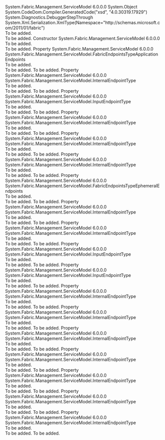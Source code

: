 <Type Name="FabricEndpointsType" FullName="System.Fabric.Management.ServiceModel.FabricEndpointsType">
  <TypeSignature Language="C#" Value="public class FabricEndpointsType" />
  <TypeSignature Language="ILAsm" Value=".class public auto ansi beforefieldinit FabricEndpointsType extends System.Object" />
  <TypeSignature Language="DocId" Value="T:System.Fabric.Management.ServiceModel.FabricEndpointsType" />
  <TypeSignature Language="VB.NET" Value="Public Class FabricEndpointsType" />
  <TypeSignature Language="F#" Value="type FabricEndpointsType = class" />
  <AssemblyInfo>
    <AssemblyName>System.Fabric.Management.ServiceModel</AssemblyName>
    <AssemblyVersion>6.0.0.0</AssemblyVersion>
  </AssemblyInfo>
  <Base>
    <BaseTypeName>System.Object</BaseTypeName>
  </Base>
  <Interfaces />
  <Attributes>
    <Attribute>
      <AttributeName>System.CodeDom.Compiler.GeneratedCode("xsd", "4.0.30319.17929")</AttributeName>
    </Attribute>
    <Attribute>
      <AttributeName>System.Diagnostics.DebuggerStepThrough</AttributeName>
    </Attribute>
    <Attribute>
      <AttributeName>System.Xml.Serialization.XmlType(Namespace="http://schemas.microsoft.com/2011/01/fabric")</AttributeName>
    </Attribute>
  </Attributes>
  <Docs>
    <summary>To be added.</summary>
    <remarks>To be added.</remarks>
  </Docs>
  <Members>
    <Member MemberName=".ctor">
      <MemberSignature Language="C#" Value="public FabricEndpointsType ();" />
      <MemberSignature Language="ILAsm" Value=".method public hidebysig specialname rtspecialname instance void .ctor() cil managed" />
      <MemberSignature Language="DocId" Value="M:System.Fabric.Management.ServiceModel.FabricEndpointsType.#ctor" />
      <MemberSignature Language="VB.NET" Value="Public Sub New ()" />
      <MemberType>Constructor</MemberType>
      <AssemblyInfo>
        <AssemblyName>System.Fabric.Management.ServiceModel</AssemblyName>
        <AssemblyVersion>6.0.0.0</AssemblyVersion>
      </AssemblyInfo>
      <Parameters />
      <Docs>
        <summary>To be added.</summary>
        <remarks>To be added.</remarks>
      </Docs>
    </Member>
    <Member MemberName="ApplicationEndpoints">
      <MemberSignature Language="C#" Value="public System.Fabric.Management.ServiceModel.FabricEndpointsTypeApplicationEndpoints ApplicationEndpoints { get; set; }" />
      <MemberSignature Language="ILAsm" Value=".property instance class System.Fabric.Management.ServiceModel.FabricEndpointsTypeApplicationEndpoints ApplicationEndpoints" />
      <MemberSignature Language="DocId" Value="P:System.Fabric.Management.ServiceModel.FabricEndpointsType.ApplicationEndpoints" />
      <MemberSignature Language="VB.NET" Value="Public Property ApplicationEndpoints As FabricEndpointsTypeApplicationEndpoints" />
      <MemberSignature Language="F#" Value="member this.ApplicationEndpoints : System.Fabric.Management.ServiceModel.FabricEndpointsTypeApplicationEndpoints with get, set" Usage="System.Fabric.Management.ServiceModel.FabricEndpointsType.ApplicationEndpoints" />
      <MemberType>Property</MemberType>
      <AssemblyInfo>
        <AssemblyName>System.Fabric.Management.ServiceModel</AssemblyName>
        <AssemblyVersion>6.0.0.0</AssemblyVersion>
      </AssemblyInfo>
      <ReturnValue>
        <ReturnType>System.Fabric.Management.ServiceModel.FabricEndpointsTypeApplicationEndpoints</ReturnType>
      </ReturnValue>
      <Docs>
        <summary>To be added.</summary>
        <value>To be added.</value>
        <remarks>To be added.</remarks>
      </Docs>
    </Member>
    <Member MemberName="BackupRestoreServiceReplicatorEndpoint">
      <MemberSignature Language="C#" Value="public System.Fabric.Management.ServiceModel.InternalEndpointType BackupRestoreServiceReplicatorEndpoint { get; set; }" />
      <MemberSignature Language="ILAsm" Value=".property instance class System.Fabric.Management.ServiceModel.InternalEndpointType BackupRestoreServiceReplicatorEndpoint" />
      <MemberSignature Language="DocId" Value="P:System.Fabric.Management.ServiceModel.FabricEndpointsType.BackupRestoreServiceReplicatorEndpoint" />
      <MemberSignature Language="VB.NET" Value="Public Property BackupRestoreServiceReplicatorEndpoint As InternalEndpointType" />
      <MemberSignature Language="F#" Value="member this.BackupRestoreServiceReplicatorEndpoint : System.Fabric.Management.ServiceModel.InternalEndpointType with get, set" Usage="System.Fabric.Management.ServiceModel.FabricEndpointsType.BackupRestoreServiceReplicatorEndpoint" />
      <MemberType>Property</MemberType>
      <AssemblyInfo>
        <AssemblyName>System.Fabric.Management.ServiceModel</AssemblyName>
        <AssemblyVersion>6.0.0.0</AssemblyVersion>
      </AssemblyInfo>
      <ReturnValue>
        <ReturnType>System.Fabric.Management.ServiceModel.InternalEndpointType</ReturnType>
      </ReturnValue>
      <Docs>
        <summary>To be added.</summary>
        <value>To be added.</value>
        <remarks>To be added.</remarks>
      </Docs>
    </Member>
    <Member MemberName="ClientConnectionEndpoint">
      <MemberSignature Language="C#" Value="public System.Fabric.Management.ServiceModel.InputEndpointType ClientConnectionEndpoint { get; set; }" />
      <MemberSignature Language="ILAsm" Value=".property instance class System.Fabric.Management.ServiceModel.InputEndpointType ClientConnectionEndpoint" />
      <MemberSignature Language="DocId" Value="P:System.Fabric.Management.ServiceModel.FabricEndpointsType.ClientConnectionEndpoint" />
      <MemberSignature Language="VB.NET" Value="Public Property ClientConnectionEndpoint As InputEndpointType" />
      <MemberSignature Language="F#" Value="member this.ClientConnectionEndpoint : System.Fabric.Management.ServiceModel.InputEndpointType with get, set" Usage="System.Fabric.Management.ServiceModel.FabricEndpointsType.ClientConnectionEndpoint" />
      <MemberType>Property</MemberType>
      <AssemblyInfo>
        <AssemblyName>System.Fabric.Management.ServiceModel</AssemblyName>
        <AssemblyVersion>6.0.0.0</AssemblyVersion>
      </AssemblyInfo>
      <ReturnValue>
        <ReturnType>System.Fabric.Management.ServiceModel.InputEndpointType</ReturnType>
      </ReturnValue>
      <Docs>
        <summary>To be added.</summary>
        <value>To be added.</value>
        <remarks>To be added.</remarks>
      </Docs>
    </Member>
    <Member MemberName="ClusterConnectionEndpoint">
      <MemberSignature Language="C#" Value="public System.Fabric.Management.ServiceModel.InternalEndpointType ClusterConnectionEndpoint { get; set; }" />
      <MemberSignature Language="ILAsm" Value=".property instance class System.Fabric.Management.ServiceModel.InternalEndpointType ClusterConnectionEndpoint" />
      <MemberSignature Language="DocId" Value="P:System.Fabric.Management.ServiceModel.FabricEndpointsType.ClusterConnectionEndpoint" />
      <MemberSignature Language="VB.NET" Value="Public Property ClusterConnectionEndpoint As InternalEndpointType" />
      <MemberSignature Language="F#" Value="member this.ClusterConnectionEndpoint : System.Fabric.Management.ServiceModel.InternalEndpointType with get, set" Usage="System.Fabric.Management.ServiceModel.FabricEndpointsType.ClusterConnectionEndpoint" />
      <MemberType>Property</MemberType>
      <AssemblyInfo>
        <AssemblyName>System.Fabric.Management.ServiceModel</AssemblyName>
        <AssemblyVersion>6.0.0.0</AssemblyVersion>
      </AssemblyInfo>
      <ReturnValue>
        <ReturnType>System.Fabric.Management.ServiceModel.InternalEndpointType</ReturnType>
      </ReturnValue>
      <Docs>
        <summary>To be added.</summary>
        <value>To be added.</value>
        <remarks>To be added.</remarks>
      </Docs>
    </Member>
    <Member MemberName="ClusterManagerReplicatorEndpoint">
      <MemberSignature Language="C#" Value="public System.Fabric.Management.ServiceModel.InternalEndpointType ClusterManagerReplicatorEndpoint { get; set; }" />
      <MemberSignature Language="ILAsm" Value=".property instance class System.Fabric.Management.ServiceModel.InternalEndpointType ClusterManagerReplicatorEndpoint" />
      <MemberSignature Language="DocId" Value="P:System.Fabric.Management.ServiceModel.FabricEndpointsType.ClusterManagerReplicatorEndpoint" />
      <MemberSignature Language="VB.NET" Value="Public Property ClusterManagerReplicatorEndpoint As InternalEndpointType" />
      <MemberSignature Language="F#" Value="member this.ClusterManagerReplicatorEndpoint : System.Fabric.Management.ServiceModel.InternalEndpointType with get, set" Usage="System.Fabric.Management.ServiceModel.FabricEndpointsType.ClusterManagerReplicatorEndpoint" />
      <MemberType>Property</MemberType>
      <AssemblyInfo>
        <AssemblyName>System.Fabric.Management.ServiceModel</AssemblyName>
        <AssemblyVersion>6.0.0.0</AssemblyVersion>
      </AssemblyInfo>
      <ReturnValue>
        <ReturnType>System.Fabric.Management.ServiceModel.InternalEndpointType</ReturnType>
      </ReturnValue>
      <Docs>
        <summary>To be added.</summary>
        <value>To be added.</value>
        <remarks>To be added.</remarks>
      </Docs>
    </Member>
    <Member MemberName="DefaultReplicatorEndpoint">
      <MemberSignature Language="C#" Value="public System.Fabric.Management.ServiceModel.InternalEndpointType DefaultReplicatorEndpoint { get; set; }" />
      <MemberSignature Language="ILAsm" Value=".property instance class System.Fabric.Management.ServiceModel.InternalEndpointType DefaultReplicatorEndpoint" />
      <MemberSignature Language="DocId" Value="P:System.Fabric.Management.ServiceModel.FabricEndpointsType.DefaultReplicatorEndpoint" />
      <MemberSignature Language="VB.NET" Value="Public Property DefaultReplicatorEndpoint As InternalEndpointType" />
      <MemberSignature Language="F#" Value="member this.DefaultReplicatorEndpoint : System.Fabric.Management.ServiceModel.InternalEndpointType with get, set" Usage="System.Fabric.Management.ServiceModel.FabricEndpointsType.DefaultReplicatorEndpoint" />
      <MemberType>Property</MemberType>
      <AssemblyInfo>
        <AssemblyName>System.Fabric.Management.ServiceModel</AssemblyName>
        <AssemblyVersion>6.0.0.0</AssemblyVersion>
      </AssemblyInfo>
      <ReturnValue>
        <ReturnType>System.Fabric.Management.ServiceModel.InternalEndpointType</ReturnType>
      </ReturnValue>
      <Docs>
        <summary>To be added.</summary>
        <value>To be added.</value>
        <remarks>To be added.</remarks>
      </Docs>
    </Member>
    <Member MemberName="EphemeralEndpoints">
      <MemberSignature Language="C#" Value="public System.Fabric.Management.ServiceModel.FabricEndpointsTypeEphemeralEndpoints EphemeralEndpoints { get; set; }" />
      <MemberSignature Language="ILAsm" Value=".property instance class System.Fabric.Management.ServiceModel.FabricEndpointsTypeEphemeralEndpoints EphemeralEndpoints" />
      <MemberSignature Language="DocId" Value="P:System.Fabric.Management.ServiceModel.FabricEndpointsType.EphemeralEndpoints" />
      <MemberSignature Language="VB.NET" Value="Public Property EphemeralEndpoints As FabricEndpointsTypeEphemeralEndpoints" />
      <MemberSignature Language="F#" Value="member this.EphemeralEndpoints : System.Fabric.Management.ServiceModel.FabricEndpointsTypeEphemeralEndpoints with get, set" Usage="System.Fabric.Management.ServiceModel.FabricEndpointsType.EphemeralEndpoints" />
      <MemberType>Property</MemberType>
      <AssemblyInfo>
        <AssemblyName>System.Fabric.Management.ServiceModel</AssemblyName>
        <AssemblyVersion>6.0.0.0</AssemblyVersion>
      </AssemblyInfo>
      <ReturnValue>
        <ReturnType>System.Fabric.Management.ServiceModel.FabricEndpointsTypeEphemeralEndpoints</ReturnType>
      </ReturnValue>
      <Docs>
        <summary>To be added.</summary>
        <value>To be added.</value>
        <remarks>To be added.</remarks>
      </Docs>
    </Member>
    <Member MemberName="FailoverManagerReplicatorEndpoint">
      <MemberSignature Language="C#" Value="public System.Fabric.Management.ServiceModel.InternalEndpointType FailoverManagerReplicatorEndpoint { get; set; }" />
      <MemberSignature Language="ILAsm" Value=".property instance class System.Fabric.Management.ServiceModel.InternalEndpointType FailoverManagerReplicatorEndpoint" />
      <MemberSignature Language="DocId" Value="P:System.Fabric.Management.ServiceModel.FabricEndpointsType.FailoverManagerReplicatorEndpoint" />
      <MemberSignature Language="VB.NET" Value="Public Property FailoverManagerReplicatorEndpoint As InternalEndpointType" />
      <MemberSignature Language="F#" Value="member this.FailoverManagerReplicatorEndpoint : System.Fabric.Management.ServiceModel.InternalEndpointType with get, set" Usage="System.Fabric.Management.ServiceModel.FabricEndpointsType.FailoverManagerReplicatorEndpoint" />
      <MemberType>Property</MemberType>
      <AssemblyInfo>
        <AssemblyName>System.Fabric.Management.ServiceModel</AssemblyName>
        <AssemblyVersion>6.0.0.0</AssemblyVersion>
      </AssemblyInfo>
      <ReturnValue>
        <ReturnType>System.Fabric.Management.ServiceModel.InternalEndpointType</ReturnType>
      </ReturnValue>
      <Docs>
        <summary>To be added.</summary>
        <value>To be added.</value>
        <remarks>To be added.</remarks>
      </Docs>
    </Member>
    <Member MemberName="FaultAnalysisServiceReplicatorEndpoint">
      <MemberSignature Language="C#" Value="public System.Fabric.Management.ServiceModel.InternalEndpointType FaultAnalysisServiceReplicatorEndpoint { get; set; }" />
      <MemberSignature Language="ILAsm" Value=".property instance class System.Fabric.Management.ServiceModel.InternalEndpointType FaultAnalysisServiceReplicatorEndpoint" />
      <MemberSignature Language="DocId" Value="P:System.Fabric.Management.ServiceModel.FabricEndpointsType.FaultAnalysisServiceReplicatorEndpoint" />
      <MemberSignature Language="VB.NET" Value="Public Property FaultAnalysisServiceReplicatorEndpoint As InternalEndpointType" />
      <MemberSignature Language="F#" Value="member this.FaultAnalysisServiceReplicatorEndpoint : System.Fabric.Management.ServiceModel.InternalEndpointType with get, set" Usage="System.Fabric.Management.ServiceModel.FabricEndpointsType.FaultAnalysisServiceReplicatorEndpoint" />
      <MemberType>Property</MemberType>
      <AssemblyInfo>
        <AssemblyName>System.Fabric.Management.ServiceModel</AssemblyName>
        <AssemblyVersion>6.0.0.0</AssemblyVersion>
      </AssemblyInfo>
      <ReturnValue>
        <ReturnType>System.Fabric.Management.ServiceModel.InternalEndpointType</ReturnType>
      </ReturnValue>
      <Docs>
        <summary>To be added.</summary>
        <value>To be added.</value>
        <remarks>To be added.</remarks>
      </Docs>
    </Member>
    <Member MemberName="HttpApplicationGatewayEndpoint">
      <MemberSignature Language="C#" Value="public System.Fabric.Management.ServiceModel.InputEndpointType HttpApplicationGatewayEndpoint { get; set; }" />
      <MemberSignature Language="ILAsm" Value=".property instance class System.Fabric.Management.ServiceModel.InputEndpointType HttpApplicationGatewayEndpoint" />
      <MemberSignature Language="DocId" Value="P:System.Fabric.Management.ServiceModel.FabricEndpointsType.HttpApplicationGatewayEndpoint" />
      <MemberSignature Language="VB.NET" Value="Public Property HttpApplicationGatewayEndpoint As InputEndpointType" />
      <MemberSignature Language="F#" Value="member this.HttpApplicationGatewayEndpoint : System.Fabric.Management.ServiceModel.InputEndpointType with get, set" Usage="System.Fabric.Management.ServiceModel.FabricEndpointsType.HttpApplicationGatewayEndpoint" />
      <MemberType>Property</MemberType>
      <AssemblyInfo>
        <AssemblyName>System.Fabric.Management.ServiceModel</AssemblyName>
        <AssemblyVersion>6.0.0.0</AssemblyVersion>
      </AssemblyInfo>
      <ReturnValue>
        <ReturnType>System.Fabric.Management.ServiceModel.InputEndpointType</ReturnType>
      </ReturnValue>
      <Docs>
        <summary>To be added.</summary>
        <value>To be added.</value>
        <remarks>To be added.</remarks>
      </Docs>
    </Member>
    <Member MemberName="HttpGatewayEndpoint">
      <MemberSignature Language="C#" Value="public System.Fabric.Management.ServiceModel.InputEndpointType HttpGatewayEndpoint { get; set; }" />
      <MemberSignature Language="ILAsm" Value=".property instance class System.Fabric.Management.ServiceModel.InputEndpointType HttpGatewayEndpoint" />
      <MemberSignature Language="DocId" Value="P:System.Fabric.Management.ServiceModel.FabricEndpointsType.HttpGatewayEndpoint" />
      <MemberSignature Language="VB.NET" Value="Public Property HttpGatewayEndpoint As InputEndpointType" />
      <MemberSignature Language="F#" Value="member this.HttpGatewayEndpoint : System.Fabric.Management.ServiceModel.InputEndpointType with get, set" Usage="System.Fabric.Management.ServiceModel.FabricEndpointsType.HttpGatewayEndpoint" />
      <MemberType>Property</MemberType>
      <AssemblyInfo>
        <AssemblyName>System.Fabric.Management.ServiceModel</AssemblyName>
        <AssemblyVersion>6.0.0.0</AssemblyVersion>
      </AssemblyInfo>
      <ReturnValue>
        <ReturnType>System.Fabric.Management.ServiceModel.InputEndpointType</ReturnType>
      </ReturnValue>
      <Docs>
        <summary>To be added.</summary>
        <value>To be added.</value>
        <remarks>To be added.</remarks>
      </Docs>
    </Member>
    <Member MemberName="ImageStoreServiceReplicatorEndpoint">
      <MemberSignature Language="C#" Value="public System.Fabric.Management.ServiceModel.InternalEndpointType ImageStoreServiceReplicatorEndpoint { get; set; }" />
      <MemberSignature Language="ILAsm" Value=".property instance class System.Fabric.Management.ServiceModel.InternalEndpointType ImageStoreServiceReplicatorEndpoint" />
      <MemberSignature Language="DocId" Value="P:System.Fabric.Management.ServiceModel.FabricEndpointsType.ImageStoreServiceReplicatorEndpoint" />
      <MemberSignature Language="VB.NET" Value="Public Property ImageStoreServiceReplicatorEndpoint As InternalEndpointType" />
      <MemberSignature Language="F#" Value="member this.ImageStoreServiceReplicatorEndpoint : System.Fabric.Management.ServiceModel.InternalEndpointType with get, set" Usage="System.Fabric.Management.ServiceModel.FabricEndpointsType.ImageStoreServiceReplicatorEndpoint" />
      <MemberType>Property</MemberType>
      <AssemblyInfo>
        <AssemblyName>System.Fabric.Management.ServiceModel</AssemblyName>
        <AssemblyVersion>6.0.0.0</AssemblyVersion>
      </AssemblyInfo>
      <ReturnValue>
        <ReturnType>System.Fabric.Management.ServiceModel.InternalEndpointType</ReturnType>
      </ReturnValue>
      <Docs>
        <summary>To be added.</summary>
        <value>To be added.</value>
        <remarks>To be added.</remarks>
      </Docs>
    </Member>
    <Member MemberName="LeaseDriverEndpoint">
      <MemberSignature Language="C#" Value="public System.Fabric.Management.ServiceModel.InternalEndpointType LeaseDriverEndpoint { get; set; }" />
      <MemberSignature Language="ILAsm" Value=".property instance class System.Fabric.Management.ServiceModel.InternalEndpointType LeaseDriverEndpoint" />
      <MemberSignature Language="DocId" Value="P:System.Fabric.Management.ServiceModel.FabricEndpointsType.LeaseDriverEndpoint" />
      <MemberSignature Language="VB.NET" Value="Public Property LeaseDriverEndpoint As InternalEndpointType" />
      <MemberSignature Language="F#" Value="member this.LeaseDriverEndpoint : System.Fabric.Management.ServiceModel.InternalEndpointType with get, set" Usage="System.Fabric.Management.ServiceModel.FabricEndpointsType.LeaseDriverEndpoint" />
      <MemberType>Property</MemberType>
      <AssemblyInfo>
        <AssemblyName>System.Fabric.Management.ServiceModel</AssemblyName>
        <AssemblyVersion>6.0.0.0</AssemblyVersion>
      </AssemblyInfo>
      <ReturnValue>
        <ReturnType>System.Fabric.Management.ServiceModel.InternalEndpointType</ReturnType>
      </ReturnValue>
      <Docs>
        <summary>To be added.</summary>
        <value>To be added.</value>
        <remarks>To be added.</remarks>
      </Docs>
    </Member>
    <Member MemberName="NamingReplicatorEndpoint">
      <MemberSignature Language="C#" Value="public System.Fabric.Management.ServiceModel.InternalEndpointType NamingReplicatorEndpoint { get; set; }" />
      <MemberSignature Language="ILAsm" Value=".property instance class System.Fabric.Management.ServiceModel.InternalEndpointType NamingReplicatorEndpoint" />
      <MemberSignature Language="DocId" Value="P:System.Fabric.Management.ServiceModel.FabricEndpointsType.NamingReplicatorEndpoint" />
      <MemberSignature Language="VB.NET" Value="Public Property NamingReplicatorEndpoint As InternalEndpointType" />
      <MemberSignature Language="F#" Value="member this.NamingReplicatorEndpoint : System.Fabric.Management.ServiceModel.InternalEndpointType with get, set" Usage="System.Fabric.Management.ServiceModel.FabricEndpointsType.NamingReplicatorEndpoint" />
      <MemberType>Property</MemberType>
      <AssemblyInfo>
        <AssemblyName>System.Fabric.Management.ServiceModel</AssemblyName>
        <AssemblyVersion>6.0.0.0</AssemblyVersion>
      </AssemblyInfo>
      <ReturnValue>
        <ReturnType>System.Fabric.Management.ServiceModel.InternalEndpointType</ReturnType>
      </ReturnValue>
      <Docs>
        <summary>To be added.</summary>
        <value>To be added.</value>
        <remarks>To be added.</remarks>
      </Docs>
    </Member>
    <Member MemberName="RepairManagerReplicatorEndpoint">
      <MemberSignature Language="C#" Value="public System.Fabric.Management.ServiceModel.InternalEndpointType RepairManagerReplicatorEndpoint { get; set; }" />
      <MemberSignature Language="ILAsm" Value=".property instance class System.Fabric.Management.ServiceModel.InternalEndpointType RepairManagerReplicatorEndpoint" />
      <MemberSignature Language="DocId" Value="P:System.Fabric.Management.ServiceModel.FabricEndpointsType.RepairManagerReplicatorEndpoint" />
      <MemberSignature Language="VB.NET" Value="Public Property RepairManagerReplicatorEndpoint As InternalEndpointType" />
      <MemberSignature Language="F#" Value="member this.RepairManagerReplicatorEndpoint : System.Fabric.Management.ServiceModel.InternalEndpointType with get, set" Usage="System.Fabric.Management.ServiceModel.FabricEndpointsType.RepairManagerReplicatorEndpoint" />
      <MemberType>Property</MemberType>
      <AssemblyInfo>
        <AssemblyName>System.Fabric.Management.ServiceModel</AssemblyName>
        <AssemblyVersion>6.0.0.0</AssemblyVersion>
      </AssemblyInfo>
      <ReturnValue>
        <ReturnType>System.Fabric.Management.ServiceModel.InternalEndpointType</ReturnType>
      </ReturnValue>
      <Docs>
        <summary>To be added.</summary>
        <value>To be added.</value>
        <remarks>To be added.</remarks>
      </Docs>
    </Member>
    <Member MemberName="ServiceConnectionEndpoint">
      <MemberSignature Language="C#" Value="public System.Fabric.Management.ServiceModel.InternalEndpointType ServiceConnectionEndpoint { get; set; }" />
      <MemberSignature Language="ILAsm" Value=".property instance class System.Fabric.Management.ServiceModel.InternalEndpointType ServiceConnectionEndpoint" />
      <MemberSignature Language="DocId" Value="P:System.Fabric.Management.ServiceModel.FabricEndpointsType.ServiceConnectionEndpoint" />
      <MemberSignature Language="VB.NET" Value="Public Property ServiceConnectionEndpoint As InternalEndpointType" />
      <MemberSignature Language="F#" Value="member this.ServiceConnectionEndpoint : System.Fabric.Management.ServiceModel.InternalEndpointType with get, set" Usage="System.Fabric.Management.ServiceModel.FabricEndpointsType.ServiceConnectionEndpoint" />
      <MemberType>Property</MemberType>
      <AssemblyInfo>
        <AssemblyName>System.Fabric.Management.ServiceModel</AssemblyName>
        <AssemblyVersion>6.0.0.0</AssemblyVersion>
      </AssemblyInfo>
      <ReturnValue>
        <ReturnType>System.Fabric.Management.ServiceModel.InternalEndpointType</ReturnType>
      </ReturnValue>
      <Docs>
        <summary>To be added.</summary>
        <value>To be added.</value>
        <remarks>To be added.</remarks>
      </Docs>
    </Member>
    <Member MemberName="UpgradeOrchestrationServiceReplicatorEndpoint">
      <MemberSignature Language="C#" Value="public System.Fabric.Management.ServiceModel.InternalEndpointType UpgradeOrchestrationServiceReplicatorEndpoint { get; set; }" />
      <MemberSignature Language="ILAsm" Value=".property instance class System.Fabric.Management.ServiceModel.InternalEndpointType UpgradeOrchestrationServiceReplicatorEndpoint" />
      <MemberSignature Language="DocId" Value="P:System.Fabric.Management.ServiceModel.FabricEndpointsType.UpgradeOrchestrationServiceReplicatorEndpoint" />
      <MemberSignature Language="VB.NET" Value="Public Property UpgradeOrchestrationServiceReplicatorEndpoint As InternalEndpointType" />
      <MemberSignature Language="F#" Value="member this.UpgradeOrchestrationServiceReplicatorEndpoint : System.Fabric.Management.ServiceModel.InternalEndpointType with get, set" Usage="System.Fabric.Management.ServiceModel.FabricEndpointsType.UpgradeOrchestrationServiceReplicatorEndpoint" />
      <MemberType>Property</MemberType>
      <AssemblyInfo>
        <AssemblyName>System.Fabric.Management.ServiceModel</AssemblyName>
        <AssemblyVersion>6.0.0.0</AssemblyVersion>
      </AssemblyInfo>
      <ReturnValue>
        <ReturnType>System.Fabric.Management.ServiceModel.InternalEndpointType</ReturnType>
      </ReturnValue>
      <Docs>
        <summary>To be added.</summary>
        <value>To be added.</value>
        <remarks>To be added.</remarks>
      </Docs>
    </Member>
    <Member MemberName="UpgradeServiceReplicatorEndpoint">
      <MemberSignature Language="C#" Value="public System.Fabric.Management.ServiceModel.InternalEndpointType UpgradeServiceReplicatorEndpoint { get; set; }" />
      <MemberSignature Language="ILAsm" Value=".property instance class System.Fabric.Management.ServiceModel.InternalEndpointType UpgradeServiceReplicatorEndpoint" />
      <MemberSignature Language="DocId" Value="P:System.Fabric.Management.ServiceModel.FabricEndpointsType.UpgradeServiceReplicatorEndpoint" />
      <MemberSignature Language="VB.NET" Value="Public Property UpgradeServiceReplicatorEndpoint As InternalEndpointType" />
      <MemberSignature Language="F#" Value="member this.UpgradeServiceReplicatorEndpoint : System.Fabric.Management.ServiceModel.InternalEndpointType with get, set" Usage="System.Fabric.Management.ServiceModel.FabricEndpointsType.UpgradeServiceReplicatorEndpoint" />
      <MemberType>Property</MemberType>
      <AssemblyInfo>
        <AssemblyName>System.Fabric.Management.ServiceModel</AssemblyName>
        <AssemblyVersion>6.0.0.0</AssemblyVersion>
      </AssemblyInfo>
      <ReturnValue>
        <ReturnType>System.Fabric.Management.ServiceModel.InternalEndpointType</ReturnType>
      </ReturnValue>
      <Docs>
        <summary>To be added.</summary>
        <value>To be added.</value>
        <remarks>To be added.</remarks>
      </Docs>
    </Member>
  </Members>
</Type>